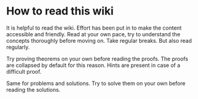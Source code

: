 # How to read this wiki

It is helpful to read the wiki. Effort has been put in to make the content accessible and friendly. Read at your own pace, try to understand the concepts thoroughly before moving on. Take regular breaks. But also read regularly. 

Try proving theorems on your own before reading the proofs. The proofs are collapsed by default for this reason. Hints are present in case of a difficult proof.

Same for problems and solutions. Try to solve them on your own before reading the solutions. 
